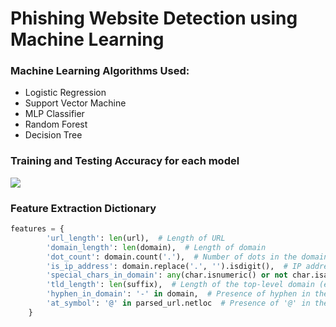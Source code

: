 # **Phishing Website Detection using Machine Learning**

### Machine Learning Algorithms Used:

* Logistic Regression
* Support Vector Machine
* MLP Classifier
* Random Forest
* Decision Tree

### Training and Testing Accuracy for each model

![](C:\Users\user\OneDrive\Desktop\accuracy.png)

### Feature Extraction Dictionary
```python
features = {
        'url_length': len(url),  # Length of URL
        'domain_length': len(domain),  # Length of domain
        'dot_count': domain.count('.'),  # Number of dots in the domain
        'is_ip_address': domain.replace('.', '').isdigit(),  # IP address in the domain
        'special_chars_in_domain': any(char.isnumeric() or not char.isalnum() for char in domain),  # Presence of special characters in the domain
        'tld_length': len(suffix),  # Length of the top-level domain (e.g., '.com', '.org')
        'hyphen_in_domain': '-' in domain,  # Presence of hyphen in the domain
        'at_symbol': '@' in parsed_url.netloc  # Presence of '@' in the URL
    }
```

